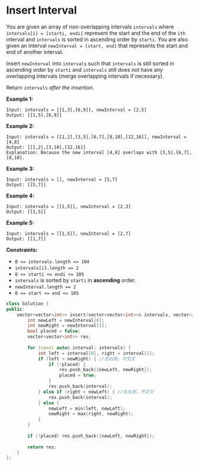 # Insert Interval

You are given an array of non-overlapping intervals `intervals` where `intervals[i] = [starti, endi]` represent the start and the end of the `ith` interval and `intervals` is sorted in ascending order by `starti`. You are also given an interval `newInterval = [start, end]` that represents the start and end of another interval.

Insert `newInterval` into `intervals` such that `intervals` is still sorted in ascending order by `starti` and `intervals` still does not have any overlapping intervals (merge overlapping intervals if necessary).

Return `intervals` *after the insertion*.

 

**Example 1:**

```
Input: intervals = [[1,3],[6,9]], newInterval = [2,5]
Output: [[1,5],[6,9]]
```

**Example 2:**

```
Input: intervals = [[1,2],[3,5],[6,7],[8,10],[12,16]], newInterval = [4,8]
Output: [[1,2],[3,10],[12,16]]
Explanation: Because the new interval [4,8] overlaps with [3,5],[6,7],[8,10].
```

**Example 3:**

```
Input: intervals = [], newInterval = [5,7]
Output: [[5,7]]
```

**Example 4:**

```
Input: intervals = [[1,5]], newInterval = [2,3]
Output: [[1,5]]
```

**Example 5:**

```
Input: intervals = [[1,5]], newInterval = [2,7]
Output: [[1,7]]
```

 

**Constraints:**

- `0 <= intervals.length <= 104`
- `intervals[i].length == 2`
- `0 <= starti <= endi <= 105`
- `intervals` is sorted by `starti` in **ascending** order.
- `newInterval.length == 2`
- `0 <= start <= end <= 105`

```c++
class Solution {
public:
    vector<vector<int>> insert(vector<vector<int>>& intervals, vector<int>& newInterval) {
        int newLeft = newInterval[0];
        int newRight = newInterval[1];
        bool placed = false;
        vector<vector<int>> res;
        
        for (const auto& interval: intervals) {
            int left = interval[0], right = interval[1];
            if (left > newRight) { //在右侧，不交叉
                if (!placed) {
                    res.push_back({newLeft, newRight});
                    placed = true;
                }
                res.push_back(interval);
            } else if (right < newLeft) { //在左侧，不交叉
                res.push_back(interval);
            } else {
                newLeft = min(left, newLeft);
                newRight = max(right, newRight);
            }
        }
        
        if (!placed) res.push_back({newLeft, newRight});
        
        return res;
    }
};
```

